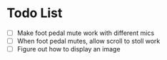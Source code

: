 # Todo List

- [ ] Make foot pedal mute work with different mics
- [ ] When foot pedal mutes, allow scroll to stoll work
- [ ] Figure out how to display an image
